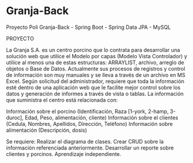 # Granja-Back
 Proyecto Poli Granja-Back - Spring Boot - Spring Data JPA - MySQL


PROYECTO

La Granja S.A. es un centro porcino que lo contrata para desarrollar una solución web que utilice el Modelo por capas (Modelo Vista Controlador) y utilice al menos una de estas estructuras: ARRAYLIST, archivo, arreglo de objetos o Base de Datos.
Actualmente sus procesos de registros y control de información son muy manuales y se lleva a través de un archivo en MS Excel. Según solicitud del administrador, requiere que toda la información esté dentro de una aplicación web que le facilite mejor control sobre los datos y generación de informes a través de vista o tablas. La información que suministra el centro está relacionada con:

Información sobre el porcino (Identificación, Raza [1-york, 2-hamp, 3-duroc], Edad, Peso, alimentación, cliente)
Información sobre el clientes (Cedula, Nombres, Apellidos, Dirección, Teléfono)
Información sobre alimentación (Descripción, dosis)

Se requiere:
Realizar el diagrama de clases.
Crear CRUD sobre la información referenciada anteriormente.
Desarrollar un reporte sobre clientes y porcinos.
Aprendizaje independiente.


